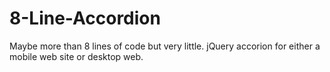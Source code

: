 8-Line-Accordion
================

Maybe more than 8 lines of code but very little.  jQuery accorion for either a mobile web site or desktop web.
